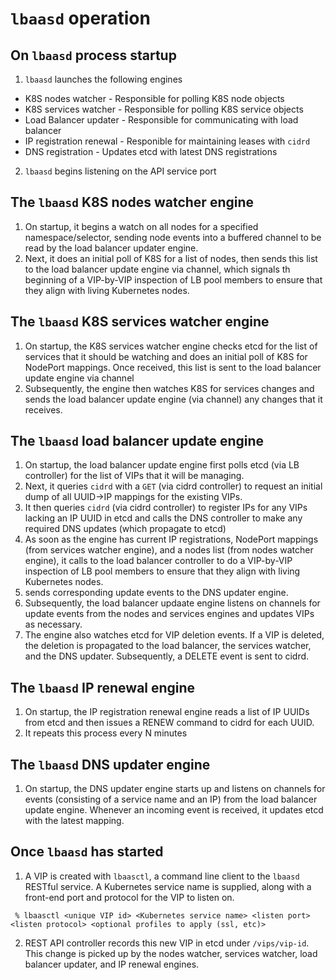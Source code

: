 
# ```lbaasd``` operation

On ```lbaasd``` process startup
------------------------------
1. ```lbaasd``` launches the following engines
 * K8S nodes watcher - Responsible for polling K8S node objects
 * K8S services watcher - Responsible for polling K8S service objects
 * Load Balancer updater - Responsible for communicating with load balancer
 * IP registration renewal - Responible for maintaining leases with ```cidrd```
 * DNS registration - Updates etcd with latest DNS registrations
 
2. ```lbaasd``` begins listening on the API service port

The ```lbaasd``` K8S nodes watcher engine
-------------------------------------
1. On startup, it begins a watch on all nodes for a specified namespace/selector, sending node events into a buffered channel to be read by the load balancer updater engine.
2. Next, it does an initial poll of K8S for a list of nodes, then sends this list to the load balancer update engine via channel, which signals th beginning of a VIP-by-VIP inspection of LB pool members to ensure that they align with living Kubernetes nodes.


The ```lbaasd``` K8S services watcher engine
-------------------------------------
1. On startup, the K8S services watcher engine checks etcd for the list of services that it should be watching and does an initial poll of K8S for NodePort mappings.  Once received, this list is sent to the load balancer update engine via channel
2. Subsequently, the engine then watches K8S for services changes and sends the load balancer update engine (via channel) any changes that it receives.

The ```lbaasd``` load balancer update engine
-------------------------------------
1. On startup, the load balancer update engine first polls etcd (via LB controller) for the list of VIPs that it will be managing.
3. Next, it queries ```cidrd``` with a ```GET``` (via cidrd controller) to request an initial dump of all UUID->IP mappings for the existing VIPs.  
3. It then queries ```cidrd``` (via cidrd controller) to register IPs for any VIPs lacking an IP UUID in etcd and calls the DNS controller to make any required DNS updates (which propagate to etcd)  
4. As soon as the engine has current IP registrations, NodePort mappings (from services watcher engine), and a nodes list (from nodes watcher engine), it calls to the load balancer controller to do a VIP-by-VIP inspection of LB pool members to ensure that they align with living Kubernetes nodes.
5. sends corresponding update events to the DNS updater engine.  
6. Subsequently, the load balancer updaate engine listens on channels for update events from the nodes and services engines and updates VIPs as necessary.
7. The engine also watches etcd for VIP deletion events.  If a VIP is deleted, the deletion is propagated to the load balancer, the services watcher, and the DNS updater.   Subsequently, a DELETE event is sent to cidrd.

The ```lbaasd``` IP renewal engine
-------------------------------------
1. On startup, the IP registration renewal engine reads a list of IP UUIDs from etcd and then issues a RENEW command to cidrd for each UUID.   
2. It repeats this process every N minutes

The ```lbaasd``` DNS updater engine
-----------------------------------
1. On startup, the DNS updater engine starts up and listens on channels for events (consisting of a service name and an IP) from the load balancer update engine.  Whenever an incoming event is received, it updates etcd with the latest mapping.

Once ```lbaasd``` has started
-----------------------------
1.  A VIP is created with ```lbaasctl```, a command line client to the ```lbaasd``` RESTful service.  A Kubernetes service name is supplied, along with a front-end port and protocol for the VIP to listen on.
  ```
   % lbaasctl <unique VIP id> <Kubernetes service name> <listen port> <listen protocol> <optional profiles to apply (ssl, etc)>
  ```
2. REST API controller records this new VIP in etcd under ```/vips/vip-id```.  This change is picked up by the nodes watcher, services watcher, load balancer updater, and IP renewal engines.

